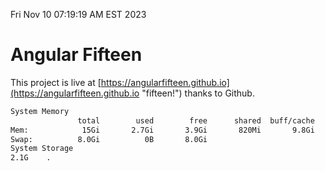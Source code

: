 Fri Nov 10 07:19:19 AM EST 2023

# Angular Fifteen


This project is live at [https://angularfifteen.github.io](https://angularfifteen.github.io "fifteen!") thanks to Github.

```bash
System Memory
               total        used        free      shared  buff/cache   available
Mem:            15Gi       2.7Gi       3.9Gi       820Mi       9.8Gi        12Gi
Swap:          8.0Gi          0B       8.0Gi
System Storage
2.1G	.
```
